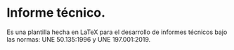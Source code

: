 # Informe técnico.

Es una plantilla hecha en LaTeX para el desarrollo de informes técnicos bajo las normas: UNE 50.135:1996 y UNE 197.001:2019.


